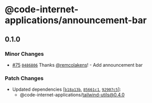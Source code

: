 # @code-internet-applications/announcement-bar

## 0.1.0

### Minor Changes

- [#75](https://github.com/code-internet-applications/cbt-hydrogen/pull/75)
  [`0486806`](https://github.com/code-internet-applications/cbt-hydrogen/commit/0486806eba4e19371c2de948a38017407486a056)
  Thanks [@remcolakens](https://github.com/remcolakens)! - Add announcement bar

### Patch Changes

- Updated dependencies
  [[`b18a13b`](https://github.com/code-internet-applications/cbt-hydrogen/commit/b18a13bd0b95bdb9fb8bf492c0ff471a0a594408),
  [`85661c1`](https://github.com/code-internet-applications/cbt-hydrogen/commit/85661c187763889d037909a68fc718b3e7280c80),
  [`92907c5`](https://github.com/code-internet-applications/cbt-hydrogen/commit/92907c5c2d639caf3e987616207a12faeabb12c7)]:
  - @code-internet-applications/tailwind-utils@0.4.0
